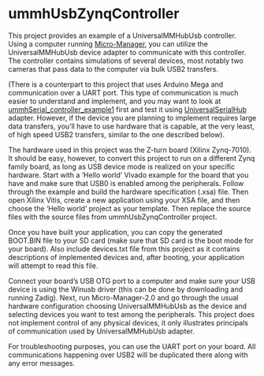 # ummhUsbZynqController

This project provides an example of a UniversalMMHubUsb controller. Using a computer running [Micro-Manager](https://micro-manager.org/), you can utilize the UniversalMMHubUsb device adapter to communicate with this controller. The controller contains simulations of several devices, most notably two cameras that pass data to the computer via bulk USB2 transfers.

(There is a counterpart to this project that uses Arduino Mega and communication over a UART port. This type of communication is much easier to understand and implement, and you may want to look at [ummhSerial_controller_example1](https://github.com/artmeln/ummhSerial_controller_examples/tree/main/ummhSerial_controller_example1) first and test it using [UniversalSerialHub](https://micro-manager.org/universalserialhub) adapter. However, if the device you are planning to implement requires large data transfers, you’ll have to use hardware that is capable, at the very least, of high speed USB2 transfers, similar to the one described below).

The hardware used in this project was the Z-turn board (Xilinx Zynq-7010). It should be easy, however, to convert this project to run on a different Zynq family board, as long as USB device mode is realized on your specific hardware. Start with a ‘Hello world’ Vivado example for the board that you have and make sure that USB0 is enabled among the peripherals. Follow through the example and build the hardware specification (.xsa) file. Then open Xilinx Vitis, create a new application using your XSA file, and then choose the ‘Hello world’ project as your template. Then replace the source files with the source files from ummhUsbZynqController project.

Once you have built your application, you can copy the generated BOOT.BIN file to your SD card (make sure that SD card is the boot mode for your board). Also include devices.txt file from this project as it contains descriptions of implemented devices and, after booting, your application will attempt to read this file.

Connect your board’s USB OTG port to a computer and make sure your USB device is using the Winusb driver (this can be done by downloading and running Zadig). Next, run  Micro-Manager-2.0 and go through the usual hardware configuration choosing UniversalMMHubUsb as the device and selecting devices you want to test among the peripherals. This project does not implement control of any physical devices, it only illustrates principals of communication used by UniversalMMHubUsb adapter.

For troubleshooting purposes, you can use the UART port on your board. All communications happening over USB2 will be duplicated there along with any error messages.
